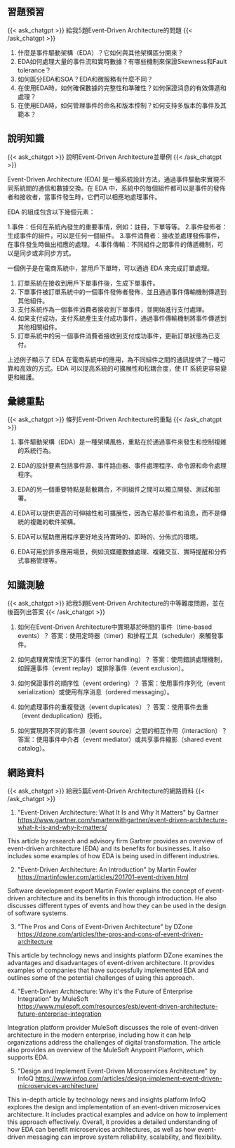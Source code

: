 ## 習題預習
{{< ask_chatgpt >}}
給我5題Event-Driven Architecture的問題
{{< /ask_chatgpt >}}



1. 什麼是事件驅動架構（EDA）？它如何與其他架構區分開來？
2. EDA如何處理大量的事件流和實時數據？有哪些機制來保證Skewness和Fault tolerance？
3. 如何區分EDA和SOA？EDA和微服務有什麼不同？
4. 在使用EDA時，如何確保數據的完整性和準確性？如何保證消息的有效傳遞和處理？
5. 在使用EDA時，如何管理事件的命名和版本控制？如何支持多版本的事件及其範本？   

## 說明知識
{{< ask_chatgpt >}}
說明Event-Driven Architecture並舉例
{{< /ask_chatgpt >}}



Event-Driven Architecture (EDA) 是一種系統設計方法，通過事件驅動來實現不同系統間的通信和數據交換。在 EDA 中，系統中的每個組件都可以是事件的發佈者和接收者，當事件發生時，它們可以相應地處理事件。 

EDA 的組成包含以下幾個元素：

1.事件：任何在系統內發生的重要事情，例如：註冊，下單等等。
2.事件發佈者：生成事件的組件，可以是任何一個組件。
3.事件消費者：接收並處理發佈事件，在事件發生時做出相應的處理。
4.事件傳輸：不同組件之間事件的傳遞機制，可以是同步或非同步方式。

一個例子是在電商系統中，當用戶下單時，可以通過 EDA 來完成訂單處理。

1. 訂單系統在接收到用戶下單事件後，生成下單事件。
2. 下單事件被訂單系統中的一個事件發佈者發佈，並且通過事件傳輸機制傳遞到其他組件。
3. 支付系統作為一個事件消費者接收到下單事件，並開始進行支付處理。
4. 如果支付成功，支付系統產生支付成功事件，通過事件傳輸機制將事件傳遞到其他相關組件。
5. 訂單系統中的另一個事件消費者接收到支付成功事件，更新訂單狀態為已支付。

上述例子顯示了 EDA 在電商系統中的應用，為不同組件之間的通訊提供了一種可靠和高效的方式。EDA 可以提高系統的可擴展性和松耦合度，使 IT 系統更容易變更和維護。   

## 彙總重點
{{< ask_chatgpt >}}
條列Event-Driven Architecture的重點
{{< /ask_chatgpt >}}



1. 事件驅動架構（EDA）是一種架構風格，重點在於通過事件來發生和控制複雜的系統行為。

2. EDA的設計要素包括事件源、事件路由器、事件處理程序、命令源和命令處理程序。

3. EDA的另一個重要特點是鬆散耦合，不同組件之間可以獨立開發、測試和部署。

4. EDA可以提供更高的可伸縮性和可擴展性，因為它基於事件和消息，而不是傳統的複雜的軟件架構。

5. EDA可以幫助應用程序更好地支持實時的、即時的、分佈式的環境。

6. EDA可用於許多應用場景，例如流媒體數據處理、複雜交互、實時提醒和分佈式事務管理等。   

## 知識測驗
{{< ask_chatgpt >}}
給我5題Event-Driven Architecture的中等難度問題，並在後面列出答案
{{< /ask_chatgpt >}}

1. 如何在Event-Driven Architecture中實現基於時間的事件（time-based events）？
答案：使用定時器（timer）和排程工具（scheduler）來觸發事件。

2. 如何處理異常情況下的事件（error handling）？
答案：使用錯誤處理機制，如歸還事件（event replay）或排除事件（event exclusion）。

3. 如何保證事件的順序性（event ordering）？
答案：使用事件序列化（event serialization）或使用有序消息（ordered messaging）。

4. 如何處理事件的重複發送（event duplicates）？
答案：使用事件去重（event deduplication）技術。

5. 如何實現跨不同的事件源（event source）之間的相互作用（interaction）？
答案：使用事件中介者（event mediator）或共享事件縮影（shared event catalog）。   

## 網路資料
{{< ask_chatgpt >}}
給我5篇Event-Driven Architecture的網路資料
{{< /ask_chatgpt >}}



1. "Event-Driven Architecture: What It Is and Why It Matters" by Gartner
https://www.gartner.com/smarterwithgartner/event-driven-architecture-what-it-is-and-why-it-matters/

This article by research and advisory firm Gartner provides an overview of event-driven architecture (EDA) and its benefits for businesses. It also includes some examples of how EDA is being used in different industries.

2. "Event-Driven Architecture: An Introduction" by Martin Fowler
https://martinfowler.com/articles/201701-event-driven.html

Software development expert Martin Fowler explains the concept of event-driven architecture and its benefits in this thorough introduction. He also discusses different types of events and how they can be used in the design of software systems.

3. "The Pros and Cons of Event-Driven Architecture" by DZone
https://dzone.com/articles/the-pros-and-cons-of-event-driven-architecture

This article by technology news and insights platform DZone examines the advantages and disadvantages of event-driven architecture. It provides examples of companies that have successfully implemented EDA and outlines some of the potential challenges of using this approach.

4. "Event-Driven Architecture: Why it's the Future of Enterprise Integration" by MuleSoft
https://www.mulesoft.com/resources/esb/event-driven-architecture-future-enterprise-integration

Integration platform provider MuleSoft discusses the role of event-driven architecture in the modern enterprise, including how it can help organizations address the challenges of digital transformation. The article also provides an overview of the MuleSoft Anypoint Platform, which supports EDA.

5. "Design and Implement Event-Driven Microservices Architecture" by InfoQ
https://www.infoq.com/articles/design-implement-event-driven-microservices-architecture/

This in-depth article by technology news and insights platform InfoQ explores the design and implementation of an event-driven microservices architecture. It includes practical examples and advice on how to implement this approach effectively.  Overall, it provides a detailed understanding of how EDA can benefit microservices architectures, as well as how event-driven messaging can improve system reliability, scalability, and flexibility.   

